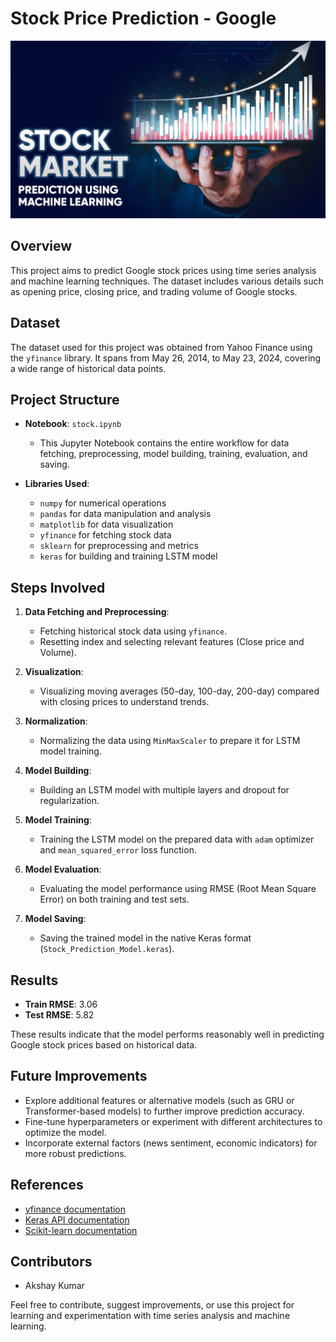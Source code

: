# Stock Price Prediction - Google

![Stock Price Prediction](https://github.com/AkshayAdapa/Stock-Price-Prediction-Google/blob/main/Stock%20price%20prediction%20image.png)

## Overview
This project aims to predict Google stock prices using time series analysis and machine learning techniques. The dataset includes various details such as opening price, closing price, and trading volume of Google stocks.

## Dataset
The dataset used for this project was obtained from Yahoo Finance using the `yfinance` library. It spans from May 26, 2014, to May 23, 2024, covering a wide range of historical data points.

## Project Structure
- **Notebook**: `stock.ipynb`
  - This Jupyter Notebook contains the entire workflow for data fetching, preprocessing, model building, training, evaluation, and saving.
  
- **Libraries Used**:
  - `numpy` for numerical operations
  - `pandas` for data manipulation and analysis
  - `matplotlib` for data visualization
  - `yfinance` for fetching stock data
  - `sklearn` for preprocessing and metrics
  - `keras` for building and training LSTM model

## Steps Involved
1. **Data Fetching and Preprocessing**:
   - Fetching historical stock data using `yfinance`.
   - Resetting index and selecting relevant features (Close price and Volume).

2. **Visualization**:
   - Visualizing moving averages (50-day, 100-day, 200-day) compared with closing prices to understand trends.

3. **Normalization**:
   - Normalizing the data using `MinMaxScaler` to prepare it for LSTM model training.

4. **Model Building**:
   - Building an LSTM model with multiple layers and dropout for regularization.

5. **Model Training**:
   - Training the LSTM model on the prepared data with `adam` optimizer and `mean_squared_error` loss function.

6. **Model Evaluation**:
   - Evaluating the model performance using RMSE (Root Mean Square Error) on both training and test sets.

7. **Model Saving**:
   - Saving the trained model in the native Keras format (`Stock_Prediction_Model.keras`).

## Results
- **Train RMSE**: 3.06
- **Test RMSE**: 5.82

These results indicate that the model performs reasonably well in predicting Google stock prices based on historical data.

## Future Improvements
- Explore additional features or alternative models (such as GRU or Transformer-based models) to further improve prediction accuracy.
- Fine-tune hyperparameters or experiment with different architectures to optimize the model.
- Incorporate external factors (news sentiment, economic indicators) for more robust predictions.

## References
- [yfinance documentation](https://pypi.org/project/yfinance/)
- [Keras API documentation](https://keras.io/api/)
- [Scikit-learn documentation](https://scikit-learn.org/stable/documentation.html)

## Contributors
- Akshay Kumar

Feel free to contribute, suggest improvements, or use this project for learning and experimentation with time series analysis and machine learning.
